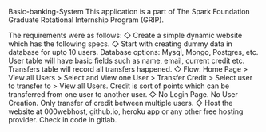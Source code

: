 Basic-banking-System
This application is a part of The Spark Foundation Graduate Rotational Internship Program (GRIP).

The requirements were as follows:
◇ Create a simple dynamic website which has the following specs. ◇ Start with creating dummy data in database for upto 10 users. Database options: Mysql, Mongo, Postgres, etc. User table will have basic fields such as name, email, current credit etc. Transfers table will record all transfers happened. ◇ Flow: Home Page > View all Users > Select and View one User > Transfer Credit > Select user to transfer to > View all Users. Credit is sort of points which can be transferred from one user to another user. ◇ No Login Page. No User Creation. Only transfer of credit between multiple users. ◇ Host the website at 000webhost, github.io, heroku app or any other free hosting provider. Check in code in gitlab.
